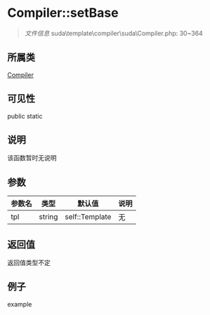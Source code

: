 # Compiler::setBase



> *文件信息* suda\template\compiler\suda\Compiler.php: 30~364

## 所属类 

[Compiler](../Compiler.md)

## 可见性

 public static

## 说明

该函数暂时无说明


## 参数


| 参数名 | 类型 | 默认值 | 说明 |
|--------|-----|-------|-------|
| tpl |  string | self::Template | 无 |



## 返回值

返回值类型不定


## 例子

example